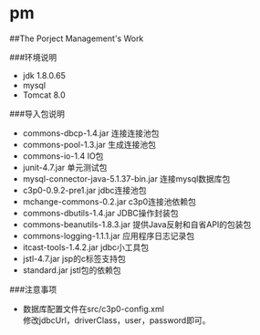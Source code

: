 # pm
##The Porject Management's Work

###环境说明
- jdk 1.8.0.65
- mysql
- Tomcat 8.0

###导入包说明
- commons-dbcp-1.4.jar	连接连接池包
- commons-pool-1.3.jar	生成连接池包
- commons-io-1.4			IO包
- junit-4.7.jar			  	单元测试包
- mysql-connector-java-5.1.37-bin.jar	连接mysql数据库包
- c3p0-0.9.2-pre1.jar	jdbc连接池包
- mchange-commons-0.2.jar	c3p0连接池依赖包
- commons-dbutils-1.4.jar	JDBC操作封装包
- commons-beanutils-1.8.3.jar	提供Java反射和自省API的包装包
- commons-logging-1.1.1.jar	应用程序日志记录包
- itcast-tools-1.4.2.jar	jdbc小工具包
- jstl-4.7.jar	jsp的c标签支持包
- standard.jar	jstl包的依赖包

###注意事项
- 数据库配置文件在src/c3p0-config.xml  
  修改jdbcUrl，driverClass，user，password即可。
  

